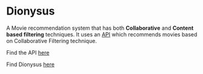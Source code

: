 # Dionysus
A Movie recommendation system that has both **Collaborative** and **Content based filtering** techniques.
It uses an [API](https://github.com/sabrina-gujral/moviesAPI) which recommends movies based on Collaborative Filtering technique.

Find the API [here](https://shielded-dusk-69513.herokuapp.com/)

Find Dionysus [here](https://still-dusk-52410.herokuapp.com/)
